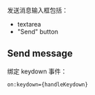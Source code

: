 
发送消息输入框包括：

- textarea
- "Send" button

## Send message

绑定 keydown 事件：

    on:keydown={handleKeydown}


